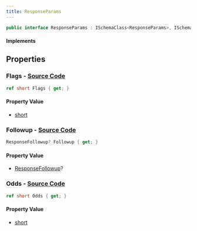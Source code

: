 ```yaml
---
title: ResponseParams
---
```


```csharp
public interface ResponseParams : ISchemaClass<ResponseParams>, ISchemaField, ISchemaClass, INativeHandle
```

#### Implements

## Properties

### **Flags** - [Source Code](https://github.com/swiftly-solution/swiftlys2/blob/main/managed/src/SwiftlyS2.Generated/Schemas/Interfaces/ResponseParams.cs#L18)

```csharp
ref short Flags { get; }
```

#### Property Value

- [short](https://learn.microsoft.com/dotnet/api/system.int16)

### **Followup** - [Source Code](https://github.com/swiftly-solution/swiftlys2/blob/main/managed/src/SwiftlyS2.Generated/Schemas/Interfaces/ResponseParams.cs#L20)

```csharp
ResponseFollowup? Followup { get; }
```

#### Property Value

- [ResponseFollowup](/docs/api/shared/schemadefinitions/responsefollowup)?

### **Odds** - [Source Code](https://github.com/swiftly-solution/swiftlys2/blob/main/managed/src/SwiftlyS2.Generated/Schemas/Interfaces/ResponseParams.cs#L16)

```csharp
ref short Odds { get; }
```

#### Property Value

- [short](https://learn.microsoft.com/dotnet/api/system.int16)

